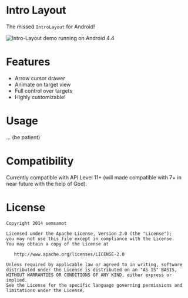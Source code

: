 Intro Layout
===
The missed `IntroLayout` for Android!

![Intro-Layout demo running on Android 4.4](art/introlayout_demo.png)

Features
===
- Arrow cursor drawer
- Animate on target view
- Full control over targets
- Highly customizable!

Usage
===
... (be patient)

Compatibility
===
Currently compatible with API Level 11+
(will made compatible with 7+ in near future with the help of God).

License
===
```
Copyright 2014 semsamot

Licensed under the Apache License, Version 2.0 (the "License");
you may not use this file except in compliance with the License.
You may obtain a copy of the License at

   http://www.apache.org/licenses/LICENSE-2.0

Unless required by applicable law or agreed to in writing, software
distributed under the License is distributed on an "AS IS" BASIS,
WITHOUT WARRANTIES OR CONDITIONS OF ANY KIND, either express or implied.
See the License for the specific language governing permissions and
limitations under the License.
```
